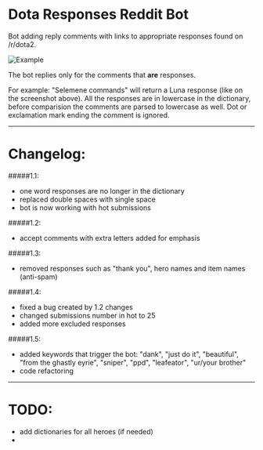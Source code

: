 # Dota Responses Reddit Bot
Bot adding reply comments with links to appropriate responses found on /r/dota2.

![Example](http://i.imgur.com/loqqDXk.png)

The bot replies only for the comments that **are** responses. 

For example:
"Selemene commands" will return a Luna response (like on the screenshot above). 
All the responses are in lowercase in the dictionary, before comparision the comments are parsed to lowercase as well. Dot or exclamation mark ending the comment is ignored.

---
# Changelog:
#####1.1:
* one word responses are no longer in the dictionary
* replaced double spaces with single space
* bot is now working with hot submissions

#####1.2:
* accept comments with extra letters added for emphasis

#####1.3:
* removed responses such as "thank you", hero names and item names (anti-spam)

#####1.4:
* fixed a bug created by 1.2 changes
* changed submissions number in hot to 25
* added more excluded responses

#####1.5:
* added keywords that trigger the bot: "dank", "just do it", "beautiful", "from the ghastly eyrie", "sniper", "ppd", "leafeator", "ur/your brother"
* code refactoring

---
# TODO:
* add dictionaries for all heroes (if needed)
* 


